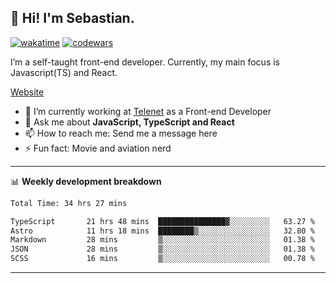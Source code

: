 ## 👋 Hi! I'm Sebastian.

[![wakatime](https://wakatime.com/badge/user/df0036c6-328a-4a39-be9b-e49417ed22a1.svg)](https://wakatime.com/@df0036c6-328a-4a39-be9b-e49417ed22a1)
[![codewars](https://www.codewars.com/users/sebavuye/badges/small)](https://www.codewars.com/users/sebavuye)

I’m a self-taught front-end developer. Currently, my main focus is Javascript(TS) and React.

[Website](https://sebastianvuye.be)

- 🔭 I’m currently working at [Telenet](https://telenet.be/) as a Front-end Developer
- 💬 Ask me about **JavaScript, TypeScript and React**
- 📫 How to reach me: Send me a message here
- ⚡ Fun fact: Movie and aviation nerd

-------

📊 **Weekly development breakdown**

<!--START_SECTION:waka-->

```txt
Total Time: 34 hrs 27 mins

TypeScript       21 hrs 48 mins  ███████████████▓░░░░░░░░░   63.27 %
Astro            11 hrs 18 mins  ████████▒░░░░░░░░░░░░░░░░   32.80 %
Markdown         28 mins         ▒░░░░░░░░░░░░░░░░░░░░░░░░   01.38 %
JSON             28 mins         ▒░░░░░░░░░░░░░░░░░░░░░░░░   01.38 %
SCSS             16 mins         ▒░░░░░░░░░░░░░░░░░░░░░░░░   00.78 %
```

<!--END_SECTION:waka-->
-------
